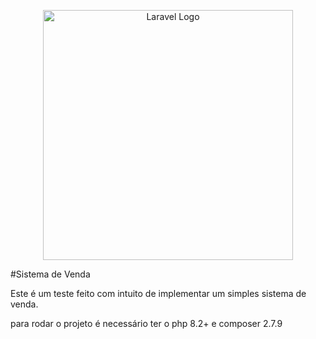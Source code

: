 <p align="center"><a href="https://laravel.com" target="_blank"><img src="https://raw.githubusercontent.com/laravel/art/master/logo-lockup/5%20SVG/2%20CMYK/1%20Full%20Color/laravel-logolockup-cmyk-red.svg" width="400" alt="Laravel Logo"></a></p>



#Sistema de Venda


Este é um teste feito com intuito de implementar um simples sistema de venda.



para rodar o projeto é necessário ter o php 8.2+ e composer 2.7.9



